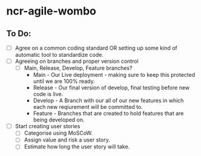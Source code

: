 # ncr-agile-wombo

## To Do:
- [ ] Agree on a common coding standard OR setting up some kind of automatic tool to standardize code.
- [ ] Agreeing on branches and proper version control
  - [ ] Main, Release, Develop, Feature branches?
    - Main - Our Live deployment - making sure to keep this protected until we are 100% ready.
    - Release - Our final version of develop, final testing before new code is live.
    - Develop - A Branch with our all of our new features in which each new reqiurement will be committed to.
    - Feature - Branches that are created to hold features that are being developed on.
- [ ] Start creating user stories
  - [ ]  Categorise using MoSCoW.
  - [ ]  Assign value and risk a user story.
  - [ ]  Estimate how long the user story will take.
